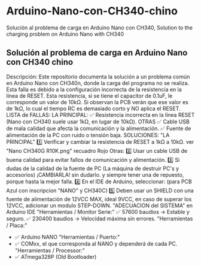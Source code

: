 # Arduino-Nano-con-CH340-chino
Solución al problema de carga en Arduino Nano con CH340, Solution to the charging problem on Arduino Nano with CH340

## Solución al problema de carga en Arduino Nano con CH340 chino ##
Descripción:
Este repositorio documenta la solución a un problema común en Arduino Nano con CH340n, donde la carga del programa no se realiza.
Esta falla es debido a la configuración incorrecta de la resistencia en la línea de RESET.
Esta resistencia, si se tiene el capacitor de 0.1uF, le corresponde un valor de 10kΩ.
Si observan la PCB verán que ese valor es de 1kΩ, lo cual el tiempo RC es demasiado corto y NO aplica el RESET.
LISTA de FALLAS:
  LA PRINCIPAL:
  ✅ Resistencia incorrecta en la línea RESET (Nano con CH340 suele usar 1kΩ, en lugar de 10kΩ).
  OTRAS
  ✅ Cable USB de mala calidad que afecta la comunicación y la alimentación.
  ✅ Fuente de alimentación de la PC con ruido o tensión baja.
SOLUCIONES:
  "LA PRINCIPAL"
  1️⃣ Verificar y cambiar la resistencia de RESET a 1kΩ a 10kΩ. ver "Nano CH340G R10K.png" recuadro Rojo
  Otras:
  2️⃣ Usar un cable USB de buena calidad para evitar fallos de comunicación y alimentación.
  3️⃣ Si dudas de la calidad de la fuente de PC (La máquina de destruir PC's y accesorios) ¡CAMBIARLA! sin dudarlo. y siempre tener una de repuesto, porque hasta la mejor falla.
  4️⃣ En el IDE de Arduino, seleccionar: (para PCB Azul con inscripcion "NANO" y CH340C)
  5️⃣ Deben usar un SHIELD con una fuente de alimentación de 12VCC MAX, ideal 9VCC, en caso de superar los 12VCC, adicionar un modulo STEP-DOWN.
"ADECUACION del SISTEMA" en Arduino IDE
  "Herramientas / Monitor Serie:"
  ✅ 57600 baudios → Estable y seguro.
  ✅ 230400 baudios → Velocidad máxima sin errores. 
  "Herramientas / Placa:"
  - ✅ Arduino NANO
  "Herramientas / Puerto:"
  - ✅ COMxx, el que corresponda al NANO y dependerá de cada PC.
  "Herramientas / Processor:"
  - ✅ ATmega328P (Old Bootloader)
